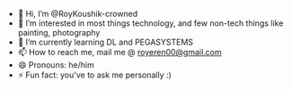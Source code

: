 - 👋 Hi, I’m @RoyKoushik-crowned
- 👀 I’m interested in most things technology, and few non-tech things like painting, photography
- 🌱 I’m currently learning DL and PEGASYSTEMS
- 📫 How to reach me, mail me @ royeren00@gmail.com
- 😄 Pronouns: he/him
- ⚡ Fun fact: you've to ask me personally :)

<!---
RoyKoushik-crowned/RoyKoushik-crowned is a ✨ special ✨ repository because its `README.md` (this file) appears on your GitHub profile.
You can click the Preview link to take a look at your changes.
--->
